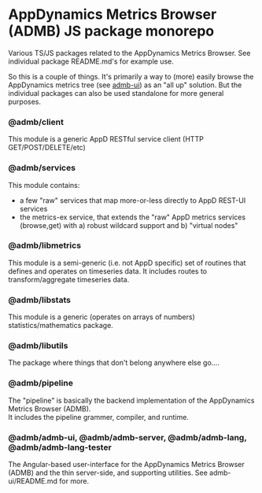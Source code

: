 # AppDynamics Metrics Browser (ADMB) JS package monorepo
Various TS/JS packages related to the AppDynamics Metrics Browser.  See individual package
README.md's for example use.

So this is a couple of things.  It's primarily a way to (more) easily browse the AppDynamics
metrics tree (see [admb-ui](./admb-ui/README.md)) as an "all up" solution.  But the individual
packages can also be used standalone for more general purposes.

### @admb/client
This module is a generic AppD RESTful service client (HTTP GET/POST/DELETE/etc)

### @admb/services
This module contains:

- a few "raw" services that map more-or-less directly to AppD REST-UI services
- the metrics-ex service, that extends the "raw" AppD metrics services (browse,get)
  with a) robust wildcard support and b) "virtual nodes"

### @admb/libmetrics
This module is a semi-generic (i.e. not AppD specific) set of routines that defines and
operates on timeseries data.  It includes routes to transform/aggregate timeseries data.

### @admb/libstats
This module is a generic (operates on arrays of numbers) statistics/mathematics
package.

### @admb/libutils
The package where things that don't belong anywhere else go....

### @admb/pipeline
The "pipeline" is basically the backend implementation of the AppDynamics Metrics Browser (ADMB).  
It includes the pipeline grammer, compiler, and runtime.

### @admb/admb-ui, @admb/admb-server, @admb/admb-lang, @admb/admb-lang-tester
The Angular-based user-interface for the AppDynamics Metrics Browser (ADMB) and
the thin server-side, and supporting utilities. See admb-ui/README.md for more.
